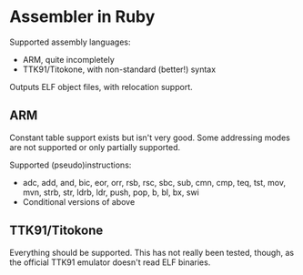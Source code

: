 Assembler in Ruby
=================

Supported assembly languages:

- ARM, quite incompletely
- TTK91/Titokone, with non-standard (better!) syntax

Outputs ELF object files, with relocation support.

ARM
---

Constant table support exists but isn't very good. Some addressing modes
are not supported or only partially supported.

Supported (pseudo)instructions:

- adc, add, and, bic, eor, orr, rsb, rsc, sbc, sub, cmn, cmp, teq, tst,
  mov, mvn, strb, str, ldrb, ldr, push, pop, b, bl, bx, swi
- Conditional versions of above

TTK91/Titokone
--------------

Everything should be supported. This has not really been tested, though,
as the official TTK91 emulator doesn't read ELF binaries.
